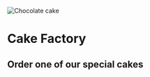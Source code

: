 ![Chocolate cake](https://github.com/kicsiffelho/cake_factory/main/public/images/chocolatecake.webp)

# Cake Factory

## Order one of our **special** cakes

